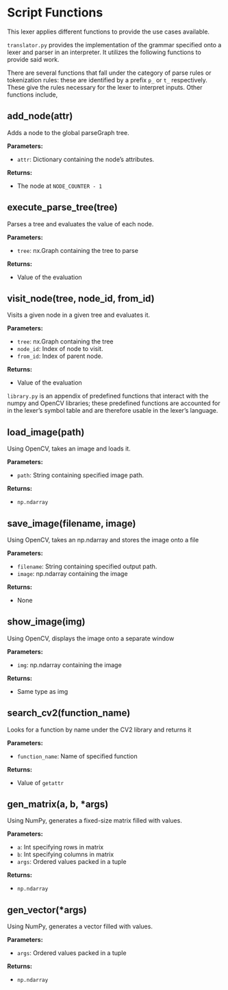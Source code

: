 # Script Functions

This lexer applies different functions to provide the use cases available.

`translator.py` provides the implementation of the grammar specified onto a lexer and parser in an interpreter. It utilizes the following functions to provide said work.

There are several functions that fall under the category of parse rules or tokenization rules: these are identified by a prefix `p_` or `t_` respectively. These give the rules necessary for the lexer to interpret inputs. Other functions include,

## add_node(attr)

Adds a node to the global parseGraph tree.

**Parameters:** 
- `attr`: Dictionary containing the node’s attributes.

**Returns:**
- The node at `NODE_COUNTER - 1`

## execute_parse_tree(tree)

Parses a tree and evaluates the value of each node.

**Parameters:** 
- `tree`: nx.Graph containing the tree to parse

**Returns:**
- Value of the evaluation

## visit_node(tree, node_id, from_id)

Visits a given node in a given tree and evaluates it.

**Parameters:** 
- `tree`: nx.Graph containing the tree
- `node_id`: Index of node to visit.
- `from_id`: Index of parent node.

**Returns:**
- Value of the evaluation

`library.py` is an appendix of predefined functions that interact with the numpy and OpenCV libraries; these predefined functions are accounted for in the lexer’s symbol table and are therefore usable in the lexer’s language.

## load_image(path)

Using OpenCV, takes an image and loads it.

**Parameters:** 
- `path`: String containing specified image path.

**Returns:**
- `np.ndarray`

## save_image(filename, image)

Using OpenCV, takes an np.ndarray and stores the image onto a file

**Parameters:** 
- `filename`: String containing specified output path.
- `image`: np.ndarray containing the image

**Returns:**
- None

## show_image(img)

Using OpenCV, displays the image onto a separate window

**Parameters:** 
- `img`: np.ndarray containing the image

**Returns:**
- Same type as img

## search_cv2(function_name)

Looks for a function by name under the CV2 library and returns it

**Parameters:** 
- `function_name`: Name of specified function

**Returns:**
- Value of `getattr`

## gen_matrix(a, b, *args)

Using NumPy, generates a fixed-size matrix filled with values.

**Parameters:** 
- `a`: Int specifying rows in matrix
- `b`: Int specifying columns in matrix
- `args`: Ordered values packed in a tuple

**Returns:**
- `np.ndarray`

## gen_vector(*args)

Using NumPy, generates a vector filled with values.

**Parameters:** 
- `args`: Ordered values packed in a tuple

**Returns:**
- `np.ndarray`

